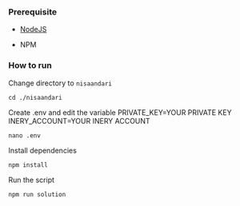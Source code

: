 ### Prerequisite

- [NodeJS](https://nodejs.org/en/)

- NPM



### How to run

Change directory to ```nisaandari```

```shell
cd ./nisaandari
```

Create .env and edit the variable
PRIVATE_KEY=YOUR PRIVATE KEY
INERY_ACCOUNT=YOUR INERY ACCOUNT

```shell
nano .env
```

Install dependencies

```shell
npm install
```

Run the script

```
npm run solution
```
